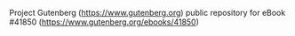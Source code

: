 Project Gutenberg (https://www.gutenberg.org) public repository for eBook #41850 (https://www.gutenberg.org/ebooks/41850)
